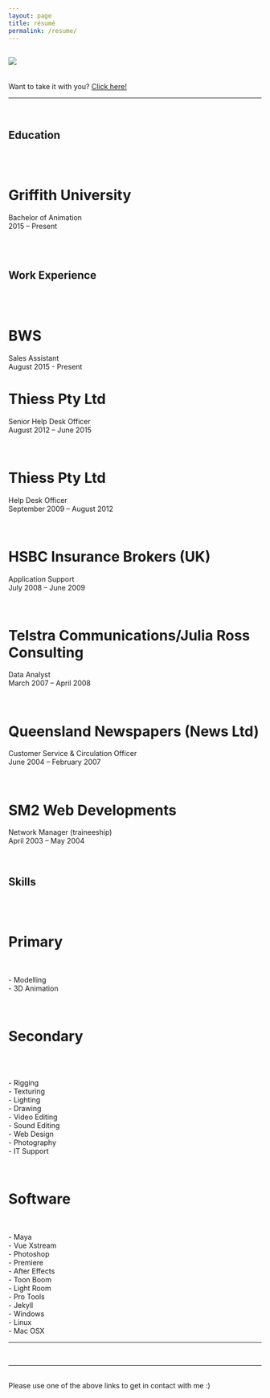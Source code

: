 ```yaml
---
layout: page
title: résumé
permalink: /resume/
---
```


## <img class="col one right" src="/img/res_pic.jpg">

<br/>
Want to take it with you? <a href="/img/Duane_McPherson_-_Resume.pdf" target="_blank">Click here!</a>
<br/>
<hr>
<br/>

<h2>Education</h2><br/>
<br/>
<h1>Griffith University</h1>
<p>Bachelor of Animation<br/>
2015 – Present</p><br/>

<br/>
<h2>Work Experience</h2><br/>
<br/>
<h1>BWS</h1>
<p>Sales Assistant<br/>
August 2015 - Present
<br/>
<h1>Thiess Pty Ltd</h1>
<p>Senior Help Desk Officer<br/>
August 2012 – June 2015</p>
<br/>
<h1>Thiess Pty Ltd</h1>
<p>Help Desk Officer<br/>
September 2009 – August 2012</p>
<br/>
<h1>HSBC Insurance Brokers (UK)</h1>
<p>Application Support<br/>
July 2008 – June 2009</p>
<br/>
<h1>Telstra Communications/Julia Ross Consulting</h1>
<p>Data Analyst<br/>
March 2007 – April 2008</p>
<br/>
<h1>Queensland Newspapers (News Ltd)</h1>
<p>Customer Service & Circulation Officer<br/>
June 2004 – February 2007</p>
<br/>
<h1>SM2 Web Developments</h1>
<p>Network Manager (traineeship)<br/>
April 2003 – May 2004</p>
<br/>

<h2>Skills</h2><br/>
<br/>
<h1>Primary</h1>
<br/><p>
-	Modelling<br/>
-	3D Animation<br/>
</p><br/>
<h1>Secondary</h1><br/>
<br/><p>
-	Rigging<br/>
-	Texturing<br/>
-	Lighting<br/>
-	Drawing<br/>
-	Video Editing<br/>
-	Sound Editing<br/>
-	Web Design<br/>
-	Photography<br/>
-	IT Support<br/>
</p><br/>
<h1>Software</h1>
<br/><p>
-	Maya<br/>
-	Vue Xstream<br/>
-	Photoshop<br/>
-	Premiere<br/>
-	After Effects<br/>
-	Toon Boom<br/>
-	Light Room<br/>
-	Pro Tools<br/>
-	Jekyll<br/>
-	Windows<br/>
-	Linux<br/>
-	Mac OSX<br/>
</p>

<hr/>

<br/>
<hr/>
<br/>
<span class="contacticon center">
	<a href="http://duanemcpherson.com/contact/"><i class="fa fa-envelope-square"></i></a>
	<a href="https://www.linkedin.com/in/duane-mcpherson" target="_blank"><i class="fa fa-linkedin-square"></i></a>
	<a href="http://dmcmodelling.tumblr.com/" target="_blank"><i class="fa fa-tumblr-square"></i></a>
	<a href="https://twitter.com/duanemcpherson" target="_blank"><i class="fa fa-twitter-square"></i></a>
</span>

<div class="col three caption">
	Please use one of the above links to get in contact with me :)
</div>

